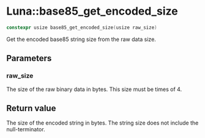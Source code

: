 # Luna::base85_get_encoded_size

```c++
constexpr usize base85_get_encoded_size(usize raw_size)
```

Get the encoded base85 string size from the raw data size. 



## Parameters
### raw_size
The size of the raw binary data in bytes. This size must be times of 4. 

## Return value
The size of the encoded string in bytes. The string size does not include the null-terminator. 

